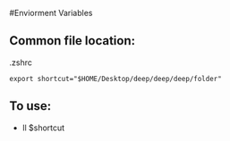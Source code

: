 #Enviorment Variables


## Common file location:

.zshrc
```
export shortcut="$HOME/Desktop/deep/deep/deep/folder"
```

## To use:
* ll $shortcut
